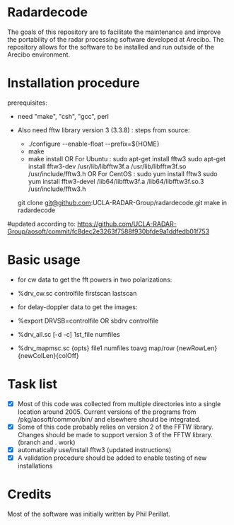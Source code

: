 # Radardecode

The goals of this repository are to facilitate the maintenance and improve the portability of the radar processing software developed at Arecibo.  The repository allows for the software to be installed and run outside of the Arecibo environment. 

# Installation procedure

prerequisites:
- need "make", "csh", "gcc", perl 

- Also need fftw library version 3 (3.3.8) :
    steps from source:
    - ./configure --enable-float --prefix=${HOME}
    -  make
    -  make install
    OR For Ubuntu : 
        sudo apt-get install fftw3
        sudo apt-get install fftw3-dev
        /usr/lib/libfftw3f.a
        /usr/lib/libfftw3f.so
        /usr/include/fftw3.h
    OR For CentOS :
        sudo yum install fftw3
        sudo yum install fftw3-devel
        /lib64/libfftw3f.a
        /lib64/libfftw3f.so.3
        /usr/include/fftw3.h

    git clone git@github.com:UCLA-RADAR-Group/radardecode.git
    make in radardecode

#updated according to:
https://github.com/UCLA-RADAR-Group/aosoft/commit/fc8dec2e3263f7588f930bfde9a1ddfedb01f753

# Basic usage

- for cw data to get the fft powers in two polarizations:
- %drv_cw.sc controlfile firstscan lastscan


- for delay-doppler data to get the images:
- %export DRVSB=controlfile OR sbdrv controlfile
- %drv_all.sc [-d -c] 1st_file numfiles
- %drv_mapmsc.sc {opts} file1 numfiles toavg map/row {newRowLen} {newColLen}{colOff}

# Task list

- [x] Most of this code was collected from multiple directories into a single location around 2005.  Current versions of the programs from /pkg/aosoft/common/bin/ and elsewhere should be integrated.
- [x] Some of this code probably relies on version 2 of the FFTW library.  Changes should be made to support version 3 of the FFTW library.   (branch and . work)
- [x] automatically use/install fftw3 (updated instructions)
- [x] A validation procedure should be added to enable testing of new installations  

# Credits

Most of the software was initially written by Phil Perillat.  
